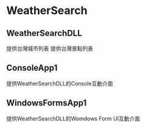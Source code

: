 # WeatherSearch

## WeatherSearchDLL
提供台灣城市列表
提供台灣景點列表

## ConsoleApp1
提供WeatherSearchDLL的Console互動介面

## WindowsFormsApp1
提供WeatherSearchDLL的Womdows Form UI互動介面

